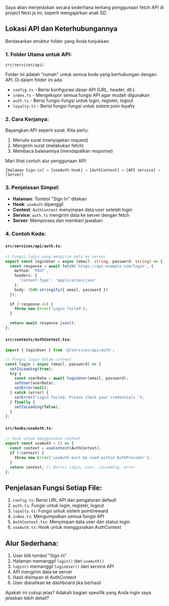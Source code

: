 Saya akan menjelaskan secara sederhana tentang penggunaan fetch API di project Next.js ini, seperti mengajarkan anak SD.

## Lokasi API dan Keterhubungannya

Berdasarkan struktur folder yang Anda tunjukkan:

### 1. Folder Utama untuk API:
```
src/services/api/
```

Folder ini adalah "rumah" untuk semua kode yang berhubungan dengan API. Di dalam folder ini ada:

- `config.ts` - Berisi konfigurasi dasar API (URL, header, dll.)
- `index.ts` - Mengekspor semua fungsi API agar mudah digunakan
- `auth.ts` - Berisi fungsi-fungsi untuk login, register, logout
- `loyalty.ts` - Berisi fungsi-fungsi untuk sistem poin loyalty

### 2. Cara Kerjanya:

Bayangkan API seperti surat. Kita perlu:
1. Menulis surat (menyiapkan request)
2. Mengirim surat (melakukan fetch)
3. Membaca balasannya (mendapatkan response)

Mari lihat contoh alur penggunaan API:

```
[Halaman Sign-in] → [useAuth hook] → [AuthContext] → [API service] → [Server]
```

### 3. Penjelasan Simpel:

- **Halaman**: Tombol "Sign In" ditekan
- **Hook**: `useAuth` dipanggil
- **Context**: `AuthContext` menyimpan data user setelah login
- **Service**: `auth.ts` mengirim data ke server dengan fetch
- **Server**: Memproses dan memberi jawaban

### 4. Contoh Kode:

#### `src/services/api/auth.ts`:
```typescript
// Fungsi login yang mengirim data ke server
export const loginUser = async (email: string, password: string) => {
  const response = await fetch('https://api-example.com/login', {
    method: 'POST',
    headers: {
      'Content-Type': 'application/json'
    },
    body: JSON.stringify({ email, password })
  });
  
  if (!response.ok) {
    throw new Error('Login failed');
  }
  
  return await response.json();
};
```

#### `src/contexts/AuthContext.tsx`:
```typescript
import { loginUser } from '@/services/api/auth';

// Fungsi login dalam context
const login = async (email, password) => {
  setIsLoading(true);
  try {
    const userData = await loginUser(email, password);
    setUser(userData);
    setError(null);
  } catch (error) {
    setError('Login failed. Please check your credentials.');
  } finally {
    setIsLoading(false);
  }
};
```

#### `src/hooks/useAuth.ts`:
```typescript
// Hook untuk menggunakan context
export const useAuth = () => {
  const context = useContext(AuthContext);
  if (!context) {
    throw new Error('useAuth must be used within AuthProvider');
  }
  return context; // Berisi login, user, isLoading, error
};
```

## Penjelasan Fungsi Setiap File:

1. `config.ts`: Berisi URL API dan pengaturan default
2. `auth.ts`: Fungsi untuk login, register, logout
3. `loyalty.ts`: Fungsi untuk sistem point/reward
4. `index.ts`: Mengumpulkan semua fungsi API
5. `AuthContext.tsx`: Menyimpan data user dan status login
6. `useAuth.ts`: Hook untuk menggunakan AuthContext

## Alur Sederhana:

1. User klik tombol "Sign In"
2. Halaman memanggil `login()` dari `useAuth()`
3. `login()` memanggil `loginUser()` dari service API
4. API mengirim data ke server
5. Hasil disimpan di AuthContext
6. User diarahkan ke dashboard jika berhasil

Apakah ini cukup jelas? Adakah bagian spesifik yang Anda ingin saya jelaskan lebih detail?

